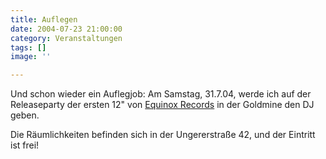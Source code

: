 ```yaml
---
title: Auflegen
date: 2004-07-23 21:00:00
category: Veranstaltungen
tags: []
image: ''

---
```


Und schon wieder ein Auflegjob: Am Samstag, 31.7.04, werde ich auf der Releaseparty der ersten 12" von [Equinox Records](http://www.equinoxrecords.com) in der Goldmine den DJ geben.  

Die Räumlichkeiten befinden sich in der Ungererstraße 42, und der Eintritt ist frei!
